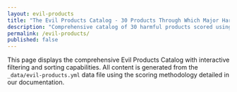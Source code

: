 ```yaml
---
layout: evil-products
title: "The Evil Products Catalog - 30 Products Through Which Major Harm is Done"
description: "Comprehensive catalog of 30 harmful products scored using our Devil's Metrics system. From fast fashion to surveillance tech, discover the true cost of corporate evil."
permalink: /evil-products/
published: false
---
```


This page displays the comprehensive Evil Products Catalog with interactive filtering and sorting capabilities. All content is generated from the `_data/evil-products.yml` data file using the scoring methodology detailed in our documentation.
